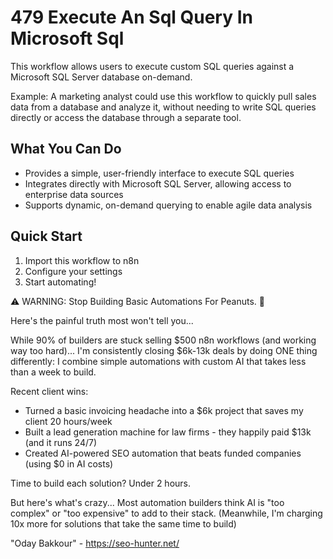 # 479 Execute An Sql Query In Microsoft Sql

This workflow allows users to execute custom SQL queries against a Microsoft SQL Server database on-demand.

Example: A marketing analyst could use this workflow to quickly pull sales data from a database and analyze it, without needing to write SQL queries directly or access the database through a separate tool.

## What You Can Do
- Provides a simple, user-friendly interface to execute SQL queries
- Integrates directly with Microsoft SQL Server, allowing access to enterprise data sources
- Supports dynamic, on-demand querying to enable agile data analysis

## Quick Start
1. Import this workflow to n8n
2. Configure your settings
3. Start automating!

⚠️ WARNING: Stop Building Basic Automations For Peanuts. 🚫

Here's the painful truth most won't tell you...

While 90% of builders are stuck selling $500 n8n workflows (and working way too hard)...
I'm consistently closing $6k-13k deals by doing ONE thing differently:
I combine simple automations with custom AI that takes less than a week to build.

Recent client wins:
* Turned a basic invoicing headache into a $6k project that saves my client 20 hours/week
* Built a lead generation machine for law firms - they happily paid $13k (and it runs 24/7)
* Created AI-powered SEO automation that beats funded companies (using $0 in AI costs)

Time to build each solution? Under 2 hours.

But here's what's crazy...
Most automation builders think AI is "too complex" or "too expensive" to add to their stack.
(Meanwhile, I'm charging 10x more for solutions that take the same time to build)

"Oday Bakkour" - https://seo-hunter.net/
